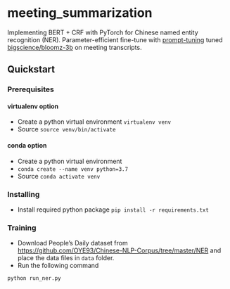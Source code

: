 # meeting_summarization
Implementing BERT + CRF with PyTorch for Chinese named entity recognition (NER).
Parameter-efficient fine-tune with [prompt-tuning](https://arxiv.org/abs/2104.08691) tuned [bigscience/bloomz-3b](https://huggingface.co/bigscience/bloomz-3b) on meeting transcripts.

## Quickstart
### Prerequisites
#### virtualenv option
* Create a python virtual environment `virtualenv venv`
* Source `source venv/bin/activate`

#### conda option
* Create a python virtual environment 
* `conda create --name venv python=3.7`
* Source `conda activate venv`

### Installing
* Install required python package `pip install -r requirements.txt`

### Training
* Download People’s Daily dataset from https://github.com/OYE93/Chinese-NLP-Corpus/tree/master/NER and place the data files in `data` folder.
* Run the following command
```bash
python run_ner.py
```
